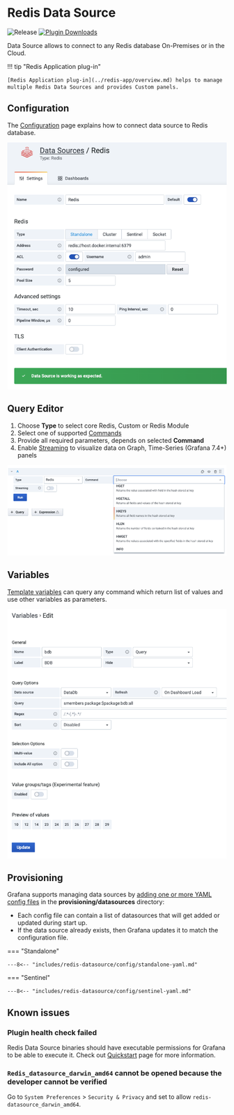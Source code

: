 # Redis Data Source

![Release](https://img.shields.io/github/v/release/redisgrafana/grafana-redis-datasource.svg) [![Plugin Downloads](https://img.shields.io/badge/dynamic/json?color=green&label=downloads&query=%24.downloads&url=https%3A%2F%2Fgrafana.com%2Fapi%2Fplugins%2Fredis-datasource)](https://grafana.com/grafana/plugins/redis-datasource)

Data Source allows to connect to any Redis database On-Premises or in the Cloud.

!!! tip "Redis Application plug-in"

    [Redis Application plug-in](../redis-app/overview.md) helps to manage multiple Redis Data Sources and provides Custom panels.

## Configuration

The [Configuration](configuration.md) page explains how to connect data source to Redis database.

![Data Source](../images/redis-datasource/config/config-editor.png)

## Query Editor

1. Choose **Type** to select core Redis, Custom or Redis Module
2. Select one of supported [Commands](commands.md)
3. Provide all required parameters, depends on selected **Command**
4. Enable [Streaming](streaming.md) to visualize data on Graph, Time-Series (Grafana 7.4+) panels

![Query Editor](../images/redis-datasource/query.png)

## Variables

[Template variables](variables.md) can query any command which return list of values and use other variables as parameters.

![Variables](../images/redis-datasource/variables.png)

## Provisioning

Grafana supports managing data sources by [adding one or more YAML config files](https://grafana.com/docs/grafana/latest/administration/provisioning/) in the **provisioning/datasources** directory:

- Each config file can contain a list of datasources that will get added or updated during start up.
- If the data source already exists, then Grafana updates it to match the configuration file.

=== "Standalone"

    ---8<-- "includes/redis-datasource/config/standalone-yaml.md"

=== "Sentinel"

    ---8<-- "includes/redis-datasource/config/sentinel-yaml.md"

## Known issues

### Plugin health check failed

Redis Data Source binaries should have executable permissions for Grafana to be able to execute it. Check out [Quickstart](../quickstart.md#install-without-internet-access) page for more information.

### `Redis_datasource_darwin_amd64` cannot be opened because the developer cannot be verified

Go to `System Preferences` > `Security & Privacy` and set to allow `redis-datasource_darwin_amd64`.

